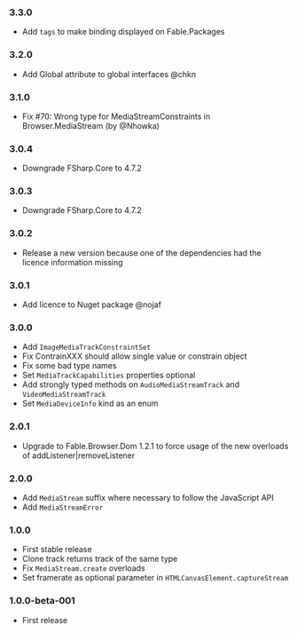 ### 3.3.0 

* Add `tags` to make binding displayed on Fable.Packages

### 3.2.0

* Add Global attribute to global interfaces @chkn

### 3.1.0

* Fix #70: Wrong type for MediaStreamConstraints in Browser.MediaStream (by @Nhowka)

### 3.0.4

* Downgrade FSharp.Core to 4.7.2

### 3.0.3

* Downgrade FSharp.Core to 4.7.2

### 3.0.2

* Release a new version because one of the dependencies had the licence information missing

### 3.0.1

* Add licence to Nuget package @nojaf

### 3.0.0

* Add `ImageMediaTrackConstraintSet`
* Fix ContrainXXX should allow single value or constrain object
* Fix some bad type names
* Set `MediaTrackCapabilities` properties optional
* Add strongly typed methods on `AudioMediaStreamTrack` and `VideoMediaStreamTrack`
* Set `MediaDeviceInfo` kind as an enum

### 2.0.1

* Upgrade to Fable.Browser.Dom 1.2.1 to force usage of the new overloads of addListener|removeListener

### 2.0.0

* Add `MediaStream` suffix where necessary to follow the JavaScript API
* Add `MediaStreamError`

### 1.0.0

* First stable release
* Clone track returns track of the same type
* Fix `MediaStream.create` overloads
* Set framerate as optional parameter in `HTMLCanvasElement.captureStream`


### 1.0.0-beta-001

* First release
